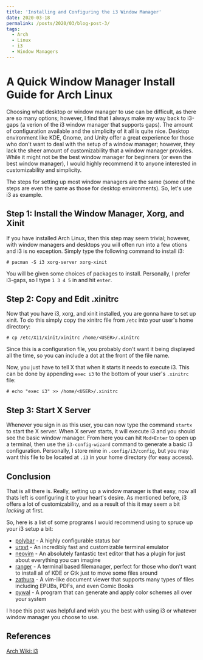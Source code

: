 ```yaml
---
title: 'Installing and Configuring the i3 Window Manager'
date: 2020-03-18
permalink: /posts/2020/03/blog-post-3/
tags:
  - Arch
  - Linux
  - i3
  - Window Managers
---
```



A Quick Window Manager Install Guide for Arch Linux
===================================================

Choosing what desktop or window manager to use can be difficult, as there are so many options; however, I find that I always make my way back to i3-gaps (a verion of the i3 window manager that supports gaps).
The amount of configuration available and the simplicity of it all is quite nice.
Desktop environment like KDE, Gnome, and Unity offer a great experience for those who don't want to deal with the setup of a window manager; however, they lack the sheer amount of customizability that a window manager provides. 
While it might not be the best window manager for beginners (or even the best window manager), I would highly recommend it to anyone interested in customizability and simplicity.

 
The steps for setting up most window managers are the same (some of the steps are even the same as those for desktop environments).
So, let's use i3 as example.


## Step 1: Install the Window Manager, Xorg, and Xinit

If you have installed Arch Linux, then this step may seem trivial; however, with window managers and desktops you will often run into a few otions and i3 is no exception.
Simply type the following command to install i3:
```
# pacman -S i3 xorg-server xorg-xinit
```

You will be given some choices of packages to install. 
Personally, I prefer i3-gaps, so I type `1 3 4 5` in and hit `enter`.


## Step 2: Copy and Edit .xinitrc

Now that you have i3, xorg, and xinit installed, you are gonna have to set up xinit.
To do this simply copy the xinitrc file from `/etc` into your user's home directory:
```
# cp /etc/X11/xinit/xinitrc /home/<USER>/.xinitrc
```

Since this is a configuration file, you probably don't want it being displayed all the time, so you can include a dot at the front of the file name.


Now, you just have to tell X that when it starts it needs to execute i3.
This can be done by appending `exec i3` to the bottom of your user's `.xinitrc` file:
```
# echo "exec i3" >> /home/<USER>/.xinitrc
```


## Step 3: Start X Server

Whenever you sign in as this user, you can now type the command `startx` to start the X server.
When X server starts, it will execute i3 and you should see the basic window manager.
From here you can hit `Mod+Enter` to open up a terminal, then use the `i3-config-wizard` command to generate a basic i3 configuration.
Personally, I store mine in `.config/i3/config`, but you may want this file to be located at `.i3` in your home directory (for easy access).


## Conclusion

That is all there is.
Really, setting up a window manager is that easy, now all thats left is configuring it to your heart's desire. 
As mentioned before, i3 offers a lot of customizability, and as a result of this it may seem a bit *lacking* at first.

So, here is a list of some programs I would recommend using to spruce up your i3 setup a bit:
* [polybar](https://github.com/polybar/polybar) - A highly configurable status bar 
* [urxvt](https://wiki.archlinux.org/index.php/Rxvt-unicode) - An incredibly fast and customizable terminal emulator
* [neovim](https://github.com/neovim/neovim) - An absolutely fantastic text editor that has a plugin for just about everything you can imagine
* [ranger](https://github.com/ranger/ranger) - A terminal based filemanager, perfect for those who don't want to install all of KDE or Gtk just to move some files around
* [zathura](https://wiki.archlinux.org/index.php/Zathura) - A vim-like document viewer that supports many types of files including EPUBs, PDFs, and even Comic Books
* [pywal](https://github.com/dylanaraps/pywal) - A program that can generate and apply color schemes all over your system


I hope this post was helpful and wish you the best with using i3 or whatever window manager you choose to use.


## References 

[Arch Wiki: i3](https://wiki.archlinux.org/index.php/I3https://wiki.archlinux.org/index.php/i3)

